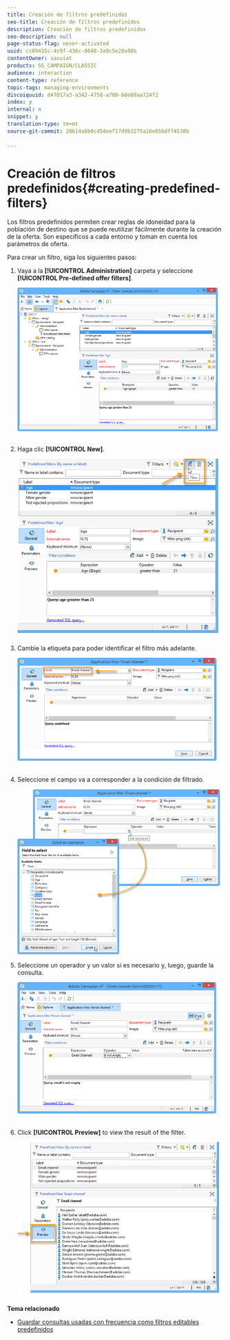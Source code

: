 ```yaml
---
title: Creación de filtros predefinidos
seo-title: Creación de filtros predefinidos
description: Creación de filtros predefinidos
seo-description: null
page-status-flag: never-activated
uuid: cc09435c-4c9f-436c-8648-3a9c5e20a98b
contentOwner: sauviat
products: SG_CAMPAIGN/CLASSIC
audience: interaction
content-type: reference
topic-tags: managing-environments
discoiquuid: d47017a3-a342-4758-a700-b8e88aa724f2
index: y
internal: n
snippet: y
translation-type: tm+mt
source-git-commit: 28614a6b0c45deef17d9b3275a16e65bdff4538b

---
```



# Creación de filtros predefinidos{#creating-predefined-filters}

Los filtros predefinidos permiten crear reglas de idoneidad para la población de destino que se puede reutilizar fácilmente durante la creación de la oferta. Son específicos a cada entorno y toman en cuenta los parámetros de oferta.

Para crear un filtro, siga los siguientes pasos:

1. Vaya a la **[!UICONTROL Administration]** carpeta y seleccione **[!UICONTROL Pre-defined offer filters]**.

   ![](assets/offer_filter_create_005.png)

1. Haga clic **[!UICONTROL New]**.

   ![](assets/offer_filter_create_001.png)

1. Cambie la etiqueta para poder identificar el filtro más adelante.

   ![](assets/offer_filter_create_002.png)

1. Seleccione el campo va a corresponder a la condición de filtrado.

   ![](assets/offer_filter_create_003.png)

1. Seleccione un operador y un valor si es necesario y, luego, guarde la consulta.

   ![](assets/offer_filter_create_004.png)

1. Click **[!UICONTROL Preview]** to view the result of the filter.

   ![](assets/offer_filter_create_006.png)

**Tema relacionado**

* [Guardar consultas usadas con frecuencia como filtros editables predefinidos](https://helpx.adobe.com/campaign/kb/simplifying-campaign-management-acc.html#Savefrequentlyusedqueriesaseditablepredefinedfilters)